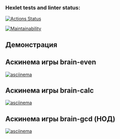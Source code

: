 ### Hexlet tests and linter status:
[![Actions Status](https://github.com/sroonla/python-project-49/actions/workflows/hexlet-check.yml/badge.svg)](https://github.com/sroonla/python-project-49/actions)

[![Maintainability](https://api.codeclimate.com/v1/badges/maintainability)](https://codeclimate.com/github/sroonla/python-project-49)

## Демонстрация

## Аскинема игры brain-even

[![asciinema](https://asciinema.org/a/EuzdFAONHV37bS6VpGw23wDIx.svg)](https://asciinema.org/a/EuzdFAONHV37bS6VpGw23wDIx)

## Аскинема игры brain-calc

[![asciinema](https://asciinema.org/a/OtLMi6bik0shc2UxZF7N9FSx7.svg)](https://asciinema.org/a/OtLMi6bik0shc2UxZF7N9FSx7)

## Аскинема игры brain-gcd (НОД)
[![asciinema](https://asciinema.org/a/h8LI6zNBQL6d2q9dYal5rprdY.svg)](https://asciinema.org/a/h8LI6zNBQL6d2q9dYal5rprdY)